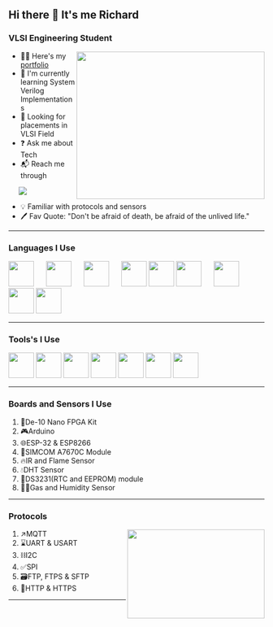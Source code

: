 ## Hi there 👋 It's me Richard

### VLSI Engineering Student

<img align="right" width="370" height="290" src="https://media2.giphy.com/media/unxCGmTuBvwo2djRLA/200.webp?cid=790b7611k9yt2x39rua3eem5lq3uf8fbhxwdq3beraa9kwo7&ep=v1_gifs_search&rid=200.webp&ct=g">

- 👨‍🔬 Here's my [portfolio](https://richardrobinnsonlj.netlify.app/)
- 🐣 I'm currently learning System Verilog Implementations
- 🧐 Looking for placements in VLSI Field
- ❓ Ask me about Tech
- 📬 Reach me through
  
<a href="https://www.linkedin.com/in/richard-robinnson-l-j-89b3a121a"><img src="https://img.shields.io/badge/LinkedIn-0077B5?style=for-the-badge&logo=linkedin&logoColor=white" style="padding-left: 20px;" /></a>


- 💡 Familiar with protocols and sensors
- 🖊️ Fav Quote: "Don't be afraid of death, be afraid of the unlived life."
  
---
### Languages I Use
<img height="50" src="https://imgs.search.brave.com/Q5nvtOQujzuCgLJzrvuEWO2UDTFScEyOLIGX3WvBLbE/rs:fit:860:0:0/g:ce/aHR0cHM6Ly93d3cu/YWNjZWxsZXJhLm9y/Zy9pbWFnZXMvYWJv/dXQvcG9saWNpZXMv/bG9nb3Mvc3lzdGVt/dmVyaWxvZy1sb2dv/LnBuZw" style="margin-right: 20px;" /> <img height="50" src="https://imgs.search.brave.com/EuuVw5Gt9YdgsLkFLjwjLZ2X3kkzvS8NXogxtlWpxM4/rs:fit:860:0:0/g:ce/aHR0cHM6Ly93d3cu/YWNjZWxsZXJhLm9y/Zy9pbWFnZXMvYWJv/dXQvcG9saWNpZXMv/bG9nb3MvdmhkbF9s/b2dvLnBuZw" style="margin-right: 20px;" /> <img height="50" src="https://www.freertos.org/fr-content-src/uploads/2018/07/logo-1.jpg" style="margin-right: 20px;" />
<img height="50" src="https://imgs.search.brave.com/p5BeK8LeWBv3XqC4hUMGET_MNvFPpQ8oLt5oa3lEcaI/rs:fit:860:0:0/g:ce/aHR0cHM6Ly93d3cu/ZWxwcm9jdXMuY29t/L3dwLWNvbnRlbnQv/dXBsb2Fkcy9FbWJl/ZGRlZC1DLVByb2dy/YW1taW5nLTEtMzAw/eDE4OS5qcGc" />
<img height="50" width="50" src="https://img.icons8.com/color/48/000000/c-programming.png" />
<img height="50" src="https://img.icons8.com/color/48/000000/python.png" style="margin-right: 20px;" />
<img height="50" width="50" src="https://img.icons8.com/color/48/000000/java-coffee-cup-logo.png" />
<img height="50" width="50" src="https://img.icons8.com/color/48/000000/html-5.png" />
<img height="50" width="50" src="https://img.icons8.com/color/48/000000/css3.png" />



---
### Tools's I Use
<img height="50" width="50" src="https://imgs.search.brave.com/Azodx_kbKrGWIT2dqlOz7Pp3RX48owDlU30d_td4QUw/rs:fit:860:0:0/g:ce/aHR0cHM6Ly9zdG9y/ZS1pbWFnZXMucy1t/aWNyb3NvZnQuY29t/L2ltYWdlL2FwcHMu/MTQ5MzEuMTM1MTA3/OTg4ODc1NTE3NzUu/YzEwZmZmOWQtZWFk/NS00YTE2LWFhOWMt/NGU2Mzg4NDJjMGY0/LjE3OGM0NjA0LTRh/YTMtNDg2NC1iMmUw/LWVlM2FkOWNlYjdi/YQ"/> <img height="50" src="https://imgs.search.brave.com/krd_TPabyqTseIGwI_pepGkkOiA3x7Dg23Ec85MjlGo/rs:fit:860:0:0/g:ce/aHR0cHM6Ly93d3cu/bW91c2VyLmNvbS9p/bWFnZXMvbWFya2V0/aW5naWQvMjAxMi9k/Zi8xNzM0MDI5ODdf/SW50ZWwtUXVhcnR1/cy1QcmltZS1EZXNp/Z24tU29mdHdhcmUu/anBnP3Y9MTAzMDIz/LjEyMDA"/> <img height="50" width="50" src="https://img.icons8.com/color/48/000000/visual-studio-code-2019.png"/> <img height="50" width="50" src="https://img.icons8.com/color/48/000000/pycharm.png"/> <img height="50" width="50" src="https://img.icons8.com/color/50/000000/git.png"/> <img height="50" width="50" src="https://img.icons8.com/dusk/64/000000/anaconda.png"/> <img height="50" src="https://img.icons8.com/officel/480/null/java-eclipse.png"/>

---

### Boards and Sensors I Use
1. 🔌De-10 Nano FPGA Kit
2. 🎮Arduino
3. 🌐ESP-32 & ESP8266
4. 📶SIMCOM A7670C Module
5. 🔥IR and Flame Sensor
6. 💧DHT Sensor
7. 📝DS3231(RTC and EEPROM) module
8. 😮‍💨Gas and Humidity Sensor

---

### Protocols
<img align="right" width="270" height="175" src="https://media1.tenor.com/m/47fa3mgxGlEAAAAC/everyone-has-to-follow-protocol-pc-principal.gif">

1. ↗️MQTT
2. ⌛UART & USART
3. ⛓️I2C
4. ✅SPI
5. 🗃️FTP, FTPS & SFTP
6. 🤳HTTP & HTTPS

---
